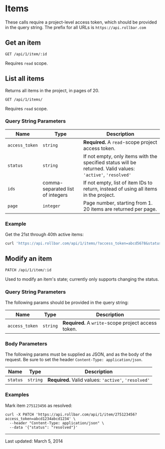 # Items

These calls require a project-level access token, which should be provided in the query string. The prefix for all URLs is `https://api.rollbar.com`

<!-- Sub:[TOC] -->

## Get an item

    GET /api/1/item/:id

Requires `read` scope.


## List all items

Returns all items in the project, in pages of 20.

    GET /api/1/items/

Requires `read` scope.


### Query String Parameters

Name | Type | Description
-----|------|-------------
`access_token`|`string`|**Required.** A `read`-scope project access token.
`status`|`string`|If not empty, only items with the specified status will be returned. Valid values: `'active'`, `'resolved'`
`ids`|comma-separated list of integers|If not empty, list of item IDs to return, instead of using all items in the project.
`page`|`integer`|Page number, starting from 1. 20 items are returned per page.

### Example

Get the 21st through 40th active items:

```bash
curl 'https://api.rollbar.com/api/1/items/?access_token=abcd5678&status=active&page=2'
```


## Modify an item

    PATCH /api/1/item/:id

Used to modify an item's state; currently only supports changing the status.

### Query String Parameters

The following params should be provided in the query string:

Name | Type | Description
-----|------|-------------
`access_token`|`string`|**Required.** A `write`-scope project access token.

### Body Parameters

The following params must be supplied as JSON, and as the body of the request. Be sure to set the header `Content-Type: application/json`.

Name | Type | Description
-----|------|-------------
`status`|`string`|**Required.** Valid values: `'active'`, `'resolved'`

### Examples

Mark item `275123456` as resolved:

```
curl -X PATCH 'https://api.rollbar.com/api/1/item/275123456?access_token=abcd1234abcd1234' \
  --header "Content-Type: application/json" \
  --data '{"status": "resolved"}'
```


-----

Last updated: March 5, 2014
